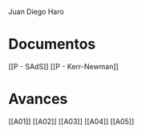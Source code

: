 Juan Diego Haro

# Documentos

[[P - SAdS]]
[[P - Kerr-Newman]]

# Avances

[[A01]]
[[A02]]
[[A03]]
[[A04]]
[[A05]]
